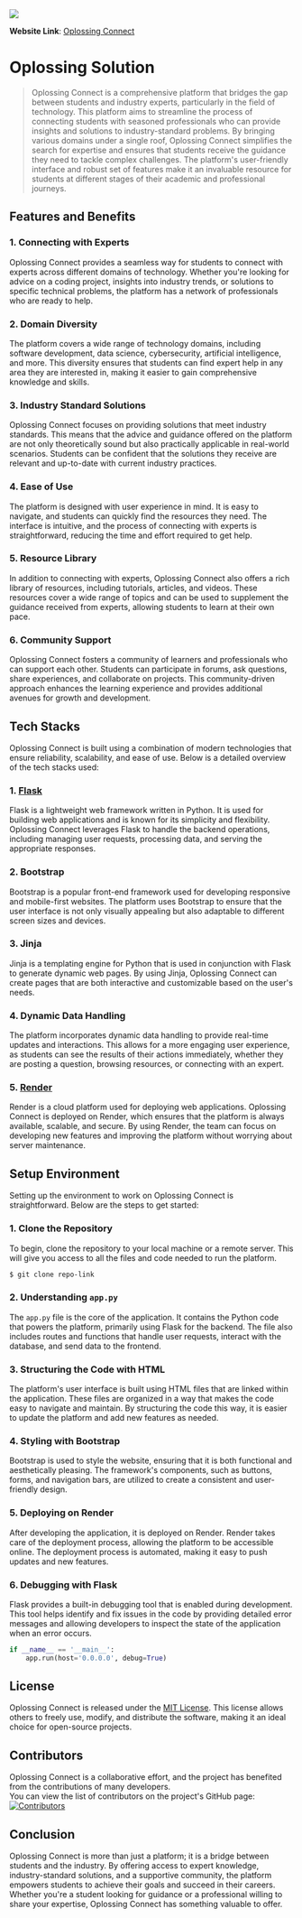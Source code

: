 
<div style="object-fit:cover;" >
  <img src="static/logo.png">
</div>

**Website Link**: [Oplossing Connect](http://oplossing-connect.onrender.com/)

# Oplossing Solution

> Oplossing Connect is a comprehensive platform that bridges the gap between students and industry experts, particularly in the field of technology. This platform aims to streamline the process of connecting students with seasoned professionals who can provide insights and solutions to industry-standard problems. By bringing various domains under a single roof, Oplossing Connect simplifies the search for expertise and ensures that students receive the guidance they need to tackle complex challenges. The platform's user-friendly interface and robust set of features make it an invaluable resource for students at different stages of their academic and professional journeys.

## Features and Benefits

### 1. **Connecting with Experts**
   Oplossing Connect provides a seamless way for students to connect with experts across different domains of technology. Whether you're looking for advice on a coding project, insights into industry trends, or solutions to specific technical problems, the platform has a network of professionals who are ready to help.

### 2. **Domain Diversity**
   The platform covers a wide range of technology domains, including software development, data science, cybersecurity, artificial intelligence, and more. This diversity ensures that students can find expert help in any area they are interested in, making it easier to gain comprehensive knowledge and skills.

### 3. **Industry Standard Solutions**
   Oplossing Connect focuses on providing solutions that meet industry standards. This means that the advice and guidance offered on the platform are not only theoretically sound but also practically applicable in real-world scenarios. Students can be confident that the solutions they receive are relevant and up-to-date with current industry practices.

### 4. **Ease of Use**
   The platform is designed with user experience in mind. It is easy to navigate, and students can quickly find the resources they need. The interface is intuitive, and the process of connecting with experts is straightforward, reducing the time and effort required to get help.

### 5. **Resource Library**
   In addition to connecting with experts, Oplossing Connect also offers a rich library of resources, including tutorials, articles, and videos. These resources cover a wide range of topics and can be used to supplement the guidance received from experts, allowing students to learn at their own pace.

### 6. **Community Support**
   Oplossing Connect fosters a community of learners and professionals who can support each other. Students can participate in forums, ask questions, share experiences, and collaborate on projects. This community-driven approach enhances the learning experience and provides additional avenues for growth and development.

## Tech Stacks

Oplossing Connect is built using a combination of modern technologies that ensure reliability, scalability, and ease of use. Below is a detailed overview of the tech stacks used:

### 1. **[Flask](https://flask.palletsprojects.com/en/3.0.x/)**
   Flask is a lightweight web framework written in Python. It is used for building web applications and is known for its simplicity and flexibility. Oplossing Connect leverages Flask to handle the backend operations, including managing user requests, processing data, and serving the appropriate responses.

### 2. **Bootstrap**
   Bootstrap is a popular front-end framework used for developing responsive and mobile-first websites. The platform uses Bootstrap to ensure that the user interface is not only visually appealing but also adaptable to different screen sizes and devices.

### 3. **Jinja**
   Jinja is a templating engine for Python that is used in conjunction with Flask to generate dynamic web pages. By using Jinja, Oplossing Connect can create pages that are both interactive and customizable based on the user's needs.

### 4. **Dynamic Data Handling**
   The platform incorporates dynamic data handling to provide real-time updates and interactions. This allows for a more engaging user experience, as students can see the results of their actions immediately, whether they are posting a question, browsing resources, or connecting with an expert.

### 5. **[Render](https://render.com/)**
   Render is a cloud platform used for deploying web applications. Oplossing Connect is deployed on Render, which ensures that the platform is always available, scalable, and secure. By using Render, the team can focus on developing new features and improving the platform without worrying about server maintenance.

## Setup Environment

Setting up the environment to work on Oplossing Connect is straightforward. Below are the steps to get started:

### 1. **Clone the Repository**
   To begin, clone the repository to your local machine or a remote server. This will give you access to all the files and code needed to run the platform.
   ```bash
   $ git clone repo-link
   ```

### 2. **Understanding `app.py`**
   The `app.py` file is the core of the application. It contains the Python code that powers the platform, primarily using Flask for the backend. The file also includes routes and functions that handle user requests, interact with the database, and send data to the frontend.

### 3. **Structuring the Code with HTML**
   The platform's user interface is built using HTML files that are linked within the application. These files are organized in a way that makes the code easy to navigate and maintain. By structuring the code this way, it is easier to update the platform and add new features as needed.

### 4. **Styling with Bootstrap**
   Bootstrap is used to style the website, ensuring that it is both functional and aesthetically pleasing. The framework's components, such as buttons, forms, and navigation bars, are utilized to create a consistent and user-friendly design.

### 5. **Deploying on Render**
   After developing the application, it is deployed on Render. Render takes care of the deployment process, allowing the platform to be accessible online. The deployment process is automated, making it easy to push updates and new features.

### 6. **Debugging with Flask**
   Flask provides a built-in debugging tool that is enabled during development. This tool helps identify and fix issues in the code by providing detailed error messages and allowing developers to inspect the state of the application when an error occurs.
   ```python
   if __name__ == '__main__':
       app.run(host='0.0.0.0', debug=True)
   ```

## License

Oplossing Connect is released under the [MIT License](https://choosealicense.com/licenses/mit/). This license allows others to freely use, modify, and distribute the software, making it an ideal choice for open-source projects.

## Contributors

Oplossing Connect is a collaborative effort, and the project has benefited from the contributions of many developers.<br> You can view the list of contributors on the project's GitHub page:
[![Contributors](https://img.shields.io/github/contributors/karthikarun063/Final-Project)](https://github.com/karthikarun063/Final-Project/graphs/contributors)

## Conclusion

Oplossing Connect is more than just a platform; it is a bridge between students and the industry. By offering access to expert knowledge, industry-standard solutions, and a supportive community, the platform empowers students to achieve their goals and succeed in their careers. Whether you're a student looking for guidance or a professional willing to share your expertise, Oplossing Connect has something valuable to offer.


